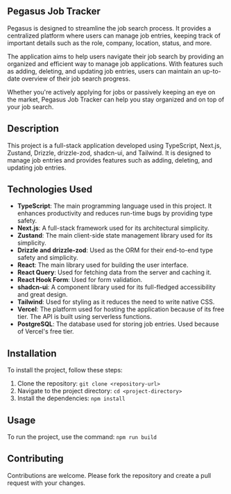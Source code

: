 ## Pegasus Job Tracker

Pegasus is designed to streamline the job search process. It provides a centralized platform where users can manage job entries, keeping track of important details such as the role, company, location, status, and more. 

The application aims to help users navigate their job search by providing an organized and efficient way to manage job applications. With features such as adding, deleting, and updating job entries, users can maintain an up-to-date overview of their job search progress. 

Whether you're actively applying for jobs or passively keeping an eye on the market, Pegasus Job Tracker can help you stay organized and on top of your job search.

## Description

This project is a full-stack application developed using TypeScript, Next.js, Zustand, Drizzle, drizzle-zod, shadcn-ui,
and Tailwind. It is designed to manage job entries and provides features such as adding, deleting, and updating job
entries.

## Technologies Used

- **TypeScript**: The main programming language used in this project. It enhances productivity and reduces run-time bugs
  by providing type safety.
- **Next.js**: A full-stack framework used for its architectural simplicity.
- **Zustand**: The main client-side state management library used for its simplicity.
- **Drizzle and drizzle-zod**: Used as the ORM for their end-to-end type safety and simplicity.
- **React**: The main library used for building the user interface.
- **React Query**: Used for fetching data from the server and caching it.
- **React Hook Form**: Used for form validation.
- **shadcn-ui**: A component library used for its full-fledged accessibility and great design.
- **Tailwind**: Used for styling as it reduces the need to write native CSS.
- **Vercel**: The platform used for hosting the application because of its free tier. The API is built using serverless functions.
- **PostgreSQL**: The database used for storing job entries. Used because of Vercel's free tier.

## Installation

To install the project, follow these steps:

1. Clone the repository: `git clone <repository-url>`
2. Navigate to the project directory: `cd <project-directory>`
3. Install the dependencies: `npm install`

## Usage

To run the project, use the command: `npm run build`

## Contributing

Contributions are welcome. Please fork the repository and create a pull request with your changes.
